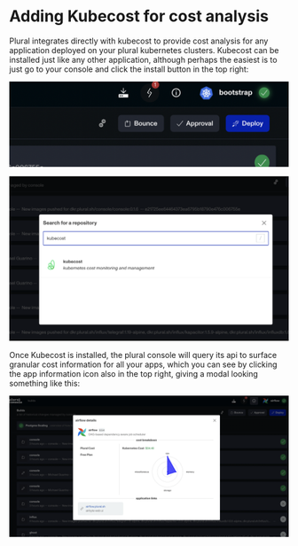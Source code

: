 # Adding Kubecost for cost analysis

Plural integrates directly with kubecost to provide cost analysis for any application deployed on your plural kubernetes clusters.  Kubecost can be installed just like any other application, although perhaps the easiest is to just go to your console and click the install button in the top right:

![it's the icon on the far left](<../.gitbook/assets/Screen Shot 2022-01-07 at 11.47.57 PM.png>)

![](<../.gitbook/assets/Screen Shot 2022-01-07 at 11.48.06 PM.png>)

Once Kubecost is installed, the plural console will query its api to surface granular cost information for all your apps, which you can see by clicking the app information icon also in the top right, giving a modal looking something like this:

![](<../.gitbook/assets/Screen Shot 2022-01-07 at 11.50.03 PM.png>)

